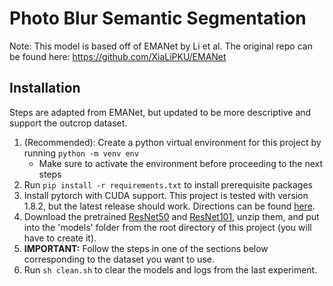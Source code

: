 # Photo Blur Semantic Segmentation
Note: This model is based off of EMANet by Li et al.
The original repo can be found here:
https://github.com/XiaLiPKU/EMANet

## Installation
Steps are adapted from EMANet, but updated to be more descriptive and support the outcrop dataset.
1. (Recommended): Create a python virtual environment for this project by running `python -m venv env`
    - Make sure to activate the environment before proceeding to the next steps
2. Run `pip install -r requirements.txt` to install prerequisite packages
3. Install pytorch with CUDA support. This project is tested with version 1.8.2, but the latest release should work. Directions can be found [here](https://pytorch.org/get-started/locally/).
4. Download the pretrained [ResNet50](https://drive.google.com/file/d/1ibhxxzrc-DpoHbHv4tYrqRPC1Ui7RZ-0/view?usp=sharing) and [ResNet101](https://drive.google.com/file/d/1de2AyWSTHsZQRB_MI-VcOfeP8NAs3Wat/view?usp=sharing), unzip them, and put into the 'models' folder from the root directory of this project (you will have to create it).
5. **IMPORTANT:** Follow the steps in one of the sections below corresponding to the dataset you want to use.
6. Run `sh clean.sh` to clear the models and logs from the last experiment.
